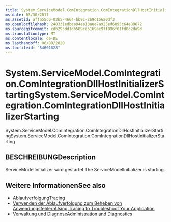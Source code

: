 ```yaml
---
title: System.ServiceModel.ComIntegration.ComIntegrationDllHostInitializerStarting
ms.date: 03/30/2017
ms.assetid: affa55c6-03b5-4664-bb9c-2b9d15620df3
ms.openlocfilehash: 248331edbea94ea13a8e7a925ed6095c64e89672
ms.sourcegitcommit: cdb295dd1db589ce5169ac9ff096f01fd0c2da9d
ms.translationtype: MT
ms.contentlocale: de-DE
ms.lasthandoff: 06/09/2020
ms.locfileid: "84601828"
---
```

# <a name="systemservicemodelcomintegrationcomintegrationdllhostinitializerstarting"></a><span data-ttu-id="acb60-102">System.ServiceModel.ComIntegration.ComIntegrationDllHostInitializerStarting</span><span class="sxs-lookup"><span data-stu-id="acb60-102">System.ServiceModel.ComIntegration.ComIntegrationDllHostInitializerStarting</span></span>
<span data-ttu-id="acb60-103">System.ServiceModel.ComIntegration.ComIntegrationDllHostInitializerStarting</span><span class="sxs-lookup"><span data-stu-id="acb60-103">System.ServiceModel.ComIntegration.ComIntegrationDllHostInitializerStarting</span></span>  
  
## <a name="description"></a><span data-ttu-id="acb60-104">BESCHREIBUNG</span><span class="sxs-lookup"><span data-stu-id="acb60-104">Description</span></span>  
 <span data-ttu-id="acb60-105">ServiceModelInitializer wird gestartet.</span><span class="sxs-lookup"><span data-stu-id="acb60-105">The ServiceModelInitializer is starting.</span></span>  
  
## <a name="see-also"></a><span data-ttu-id="acb60-106">Weitere Informationen</span><span class="sxs-lookup"><span data-stu-id="acb60-106">See also</span></span>

- [<span data-ttu-id="acb60-107">Ablaufverfolgung</span><span class="sxs-lookup"><span data-stu-id="acb60-107">Tracing</span></span>](index.md)
- [<span data-ttu-id="acb60-108">Verwenden der Ablaufverfolgung zum Beheben von Anwendungsfehlern</span><span class="sxs-lookup"><span data-stu-id="acb60-108">Using Tracing to Troubleshoot Your Application</span></span>](using-tracing-to-troubleshoot-your-application.md)
- [<span data-ttu-id="acb60-109">Verwaltung und Diagnose</span><span class="sxs-lookup"><span data-stu-id="acb60-109">Administration and Diagnostics</span></span>](../index.md)
